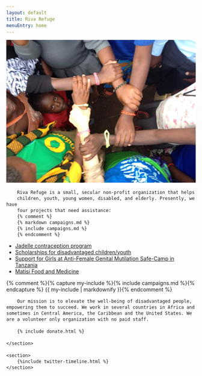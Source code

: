 ```yaml
---
layout: default
title: Riva Refuge
menuEntry: home
---
```


<div id="wrap">
	<!-- Begin page content -->
	<section id="main_content" class="inner">
		<img src="/images/fp-hero.jpg" alt="Arms links">

		Riva Refuge is a small, secular non-profit organization that helps
		children, youth, young women, disabled, and elderly. Presently, we have
		four projects that need assistance:
		{% comment %}
		{% markdown campaigns.md %}
		{% include campaigns.md %}
		{% endcomment %}
<ul>
  <li><a href="../campaigns/jadelle-family-planning-program/">Jadelle contraception program</a></li>
  <li><a href="../campaigns/scholarship-program/">Scholarships for disadvantaged children/youth</a></li>
  <li><a href="../campaigns/anti-fgm-drive/">Support for Girls at Anti-Female Genital Mutilation Safe-Camp in Tanzania</a></li>
  <li><a href="../campaigns/matisi-food-medicine/">Matisi Food and Medicine</a></li>
</ul>
		{% comment %}{% capture my-include %}{% include campaigns.md %}{% endcapture %}
		{{ my-include | markdownify }}{% endcomment %}

		Our mission is to elevate the well-being of disadvantaged people, empowering them to succeed. We work in several countries in Africa and sometimes in Central America, the Caribbean and the United States. We are a volunteer only organization with no paid staff.

		{% include donate.html %}

	</section>

	<section>
		{%include twitter-timeline.html %}
	</section>
